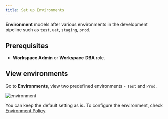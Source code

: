 ```yaml
---
title: Set up Environments
---
```


**Environment** models after various environments in the development pipeline such as `test`, `uat`, `staging`, `prod`.

## Prerequisites

- **Workspace Admin** or **Workspace DBA** role.

## View environments

Go to **Environments**, view two predefined environments - `Test` and `Prod`.

![environment](/content/docs/get-started/step-by-step/set-up-environments/environment.webp)

You can keep the default setting as is. To configure the environment, check [Environment Policy](/docs/administration/environment-policy/overview/).

